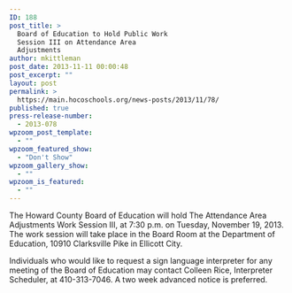 ```yaml
---
ID: 188
post_title: >
  Board of Education to Hold Public Work
  Session III on Attendance Area
  Adjustments
author: mkittleman
post_date: 2013-11-11 00:00:48
post_excerpt: ""
layout: post
permalink: >
  https://main.hocoschools.org/news-posts/2013/11/78/
published: true
press-release-number:
  - 2013-078
wpzoom_post_template:
  - ""
wpzoom_featured_show:
  - "Don't Show"
wpzoom_gallery_show:
  - ""
wpzoom_is_featured:
  - ""
---
```

The Howard County Board of Education will hold The Attendance Area Adjustments Work Session III, at 7:30 p.m. on Tuesday, November 19, 2013. The work session will take place in the Board Room at the Department of Education, 10910 Clarksville Pike in Ellicott City.

Individuals who would like to request a sign language interpreter for any meeting of the Board of Education may contact Colleen Rice, Interpreter Scheduler, at 410-313-7046. A two week advanced notice is preferred.